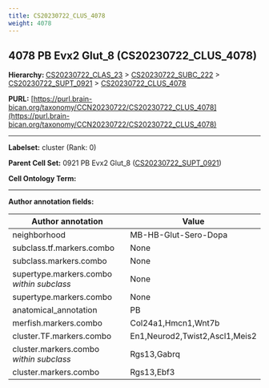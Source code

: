 ```yaml
---
title: CS20230722_CLUS_4078
weight: 4078
---
```

## 4078 PB Evx2 Glut_8 (CS20230722_CLUS_4078)
<b>Hierarchy: </b>
[CS20230722_CLAS_23](../CS20230722_CLAS_23) >
[CS20230722_SUBC_222](../CS20230722_SUBC_222) >
[CS20230722_SUPT_0921](../CS20230722_SUPT_0921) >
[CS20230722_CLUS_4078](../CS20230722_CLUS_4078)

**PURL:** [https://purl.brain-bican.org/taxonomy/CCN20230722/CS20230722_CLUS_4078](https://purl.brain-bican.org/taxonomy/CCN20230722/CS20230722_CLUS_4078)

---


**Labelset:** cluster (Rank: 0)

**Parent Cell Set:** 0921 PB Evx2 Glut_8 ([CS20230722_SUPT_0921](../CS20230722_SUPT_0921))



**Cell Ontology Term:** 

[MARKER GENES.]: #


---

[TRANSFERRED ANNOTATIONS.]: #


[AUTHOR ANNOTATION FIELDS.]: #


**Author annotation fields:**

| Author annotation | Value |
|-------------------|-------|
|neighborhood|MB-HB-Glut-Sero-Dopa|
|subclass.tf.markers.combo|None|
|subclass.markers.combo|None|
|supertype.markers.combo _within subclass_|None|
|supertype.markers.combo|None|
|anatomical_annotation|PB|
|merfish.markers.combo|Col24a1,Hmcn1,Wnt7b|
|cluster.TF.markers.combo|En1,Neurod2,Twist2,Ascl1,Meis2|
|cluster.markers.combo _within subclass_|Rgs13,Gabrq|
|cluster.markers.combo|Rgs13,Ebf3|
